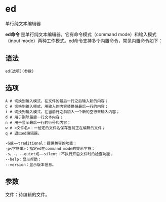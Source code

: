 ed
===

单行纯文本编辑器


**ed命令** 是单行纯文本编辑器，它有命令模式（command mode）和输入模式（input mode）两种工作模式。ed命令支持多个内置命令，常见内置命令如下：

##  语法

```
ed(选项)(参数)
```

##  选项

```
A # 切换到输入模式，在文件的最后一行之后输入新的内容；
C # 切换到输入模式，用输入的内容替换掉最后一行的内容；
i # 切换到输入模式，在当前行之前加入一个新的空行来输入内容；
d # 用于删除最后一行文本内容；
n # 用于显示最后一行的行号和内容；
w # <文件名>：一给定的文件名保存当前正在编辑的文件；
q # 退出ed编辑器。
```

```
-G或——traditional：提供兼容的功能；
-p<字符串>：指定ed在command mode的提示字符；
-s，-，--quiet或——silent：不执行开启文件时的检查功能；
--help：显示帮助；
--version：显示版本信息。
```

##  参数

文件：待编辑的文件。


